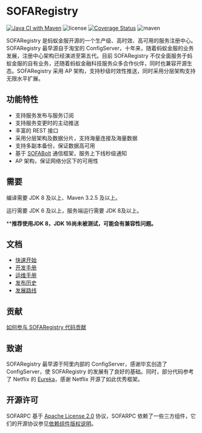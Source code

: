 # SOFARegistry

[![Java CI with Maven](https://github.com/sofastack/sofa-registry/actions/workflows/maven.yml/badge.svg)](https://github.com/sofastack/sofa-registry/actions/workflows/maven.yml)
![license](https://img.shields.io/badge/license-Apache--2.0-green.svg)
[![Coverage Status](https://codecov.io/gh/alipay/sofa-registry/branch/master/graph/badge.svg)](https://codecov.io/gh/sofastack/sofa-registry)
![maven](https://img.shields.io/github/release/sofastack/sofa-registry.svg)

SOFARegistry 是蚂蚁金服开源的一个生产级、高时效、高可用的服务注册中心。SOFARegistry 最早源自于淘宝的 ConfigServer，十年来，随着蚂蚁金服的业务发展，注册中心架构已经演进至第五代。目前 SOFARegistry 不仅全面服务于蚂蚁金服的自有业务，还随着蚂蚁金融科技服务众多合作伙伴，同时也兼容开源生态。SOFARegistry 采用 AP 架构，支持秒级时效性推送，同时采用分层架构支持无限水平扩展。

## 功能特性 

- 支持服务发布与服务订阅
- 支持服务变更时的主动推送
- 丰富的 REST 接口
- 采用分层架构及数据分片，支持海量连接及海量数据
- 支持多副本备份，保证数据高可用
- 基于 [SOFABolt](https://github.com/alipay/sofa-bolt) 通信框架，服务上下线秒级通知
- AP 架构，保证网络分区下的可用性


## 需要

编译需要 JDK 8 及以上、Maven 3.2.5 及以上。

运行需要 JDK 6 及以上，服务端运行需要 JDK 8及以上。

****推荐使用JDK 8，JDK 16尚未被测试，可能会有兼容性问题。**

## 文档

- [快速开始](https://www.sofastack.tech/sofa-registry/docs/Server-QuickStart)
- [开发手册](https://www.sofastack.tech/sofa-registry/docs/JAVA-SDK) 
- [运维手册](https://www.sofastack.tech/sofa-registry/docs/Deployment) 
- [发布历史](https://www.sofastack.tech/sofa-registry/docs/ReleaseNotes) 
- [发展路线](https://www.sofastack.tech/sofa-registry/docs/RoadMap) 


## 贡献

[如何参与 SOFARegistry 代码贡献](https://www.sofastack.tech/sofa-registry/docs/Contributing) 


## 致谢

SOFARegistry 最早源于阿里内部的 ConfigServer，感谢毕玄创造了 ConfigServer，使 SOFARegistry 的发展有了良好的基础。同时，部分代码参考了 Netflix 的 [Eureka](https://github.com/Netflix/eureka)，感谢 Netflix 开源了如此优秀框架。

## 开源许可

SOFARPC 基于 [Apache License 2.0](https://github.com/alipay/sofa-rpc/blob/master/LICENSE) 协议，SOFARPC 依赖了一些三方组件，它们的开源协议参见[依赖组件版权说明](http://www.sofastack.tech/sofa-rpc/docs/NOTICE)。
